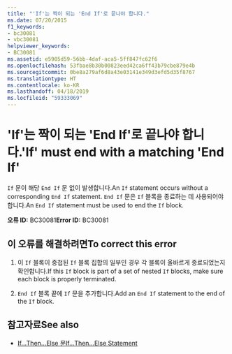 ```yaml
---
title: "'If'는 짝이 되는 'End If'로 끝나야 합니다."
ms.date: 07/20/2015
f1_keywords:
- bc30081
- vbc30081
helpviewer_keywords:
- BC30081
ms.assetid: e5905d59-56bb-4daf-aca5-5ff847fc62f6
ms.openlocfilehash: 53fbae8b30b00823eed42ca6ff43b79cbe879e4b
ms.sourcegitcommit: 0be8a279af6d8a43e03141e349d3efd5d35f8767
ms.translationtype: HT
ms.contentlocale: ko-KR
ms.lasthandoff: 04/18/2019
ms.locfileid: "59333069"
---
```

# <a name="if-must-end-with-a-matching-end-if"></a><span data-ttu-id="e597e-102">'If'는 짝이 되는 'End If'로 끝나야 합니다.</span><span class="sxs-lookup"><span data-stu-id="e597e-102">'If' must end with a matching 'End If'</span></span>
<span data-ttu-id="e597e-103">`If` 문이 해당 `End If` 문 없이 발생합니다.</span><span class="sxs-lookup"><span data-stu-id="e597e-103">An `If` statement occurs without a corresponding `End If` statement.</span></span> <span data-ttu-id="e597e-104">`End If` 문은 `If` 블록을 종료하는 데 사용되어야 합니다.</span><span class="sxs-lookup"><span data-stu-id="e597e-104">An `End If` statement must be used to end the `If` block.</span></span>  
  
 <span data-ttu-id="e597e-105">**오류 ID:** BC30081</span><span class="sxs-lookup"><span data-stu-id="e597e-105">**Error ID:** BC30081</span></span>  
  
## <a name="to-correct-this-error"></a><span data-ttu-id="e597e-106">이 오류를 해결하려면</span><span class="sxs-lookup"><span data-stu-id="e597e-106">To correct this error</span></span>  
  
1. <span data-ttu-id="e597e-107">이 `If` 블록이 중첩된 `If` 블록 집합의 일부인 경우 각 블록이 올바르게 종료되었는지 확인합니다.</span><span class="sxs-lookup"><span data-stu-id="e597e-107">If this `If` block is part of a set of nested `If` blocks, make sure each block is properly terminated.</span></span>  
  
2. <span data-ttu-id="e597e-108">`End If` 블록 끝에 `If` 문을 추가합니다.</span><span class="sxs-lookup"><span data-stu-id="e597e-108">Add an `End If` statement to the end of the `If` block.</span></span>  
  
## <a name="see-also"></a><span data-ttu-id="e597e-109">참고자료</span><span class="sxs-lookup"><span data-stu-id="e597e-109">See also</span></span>

- [<span data-ttu-id="e597e-110">If...Then...Else 문</span><span class="sxs-lookup"><span data-stu-id="e597e-110">If...Then...Else Statement</span></span>](../../visual-basic/language-reference/statements/if-then-else-statement.md)

